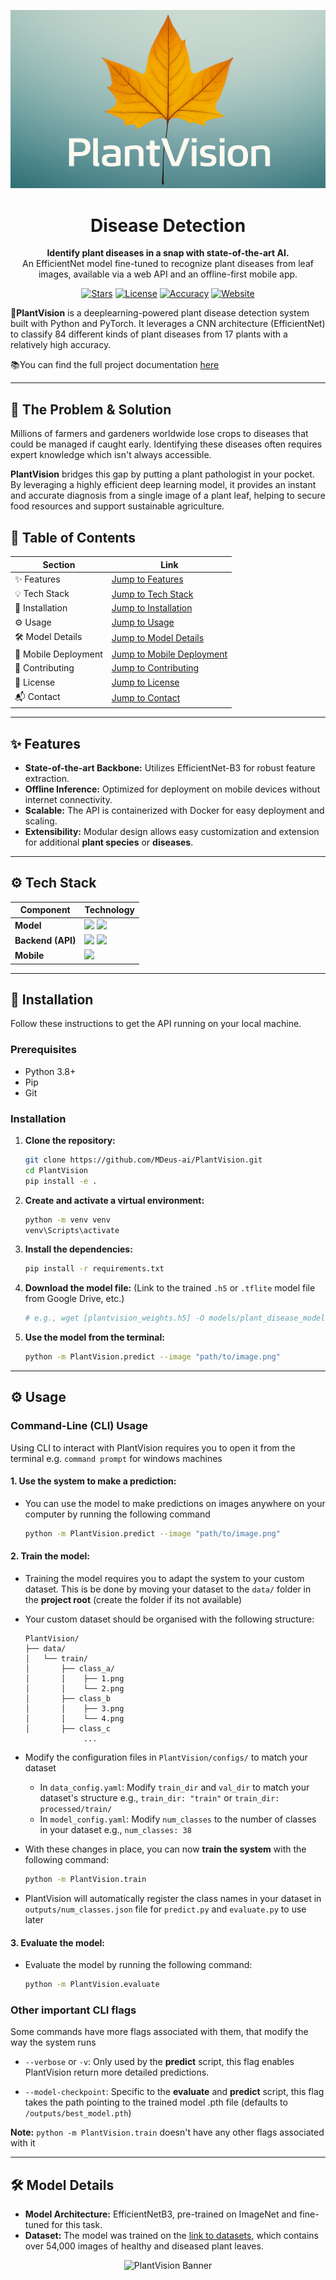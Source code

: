 <p align="center">
  <img src="logo/logo.png" alt="PlantVision Banner" style="max-height: 450px; width: 100%; height: auto;" />
</p>

<h1 align="center">Disease Detection</h1>

<p align="center">
  <strong>Identify plant diseases in a snap with state-of-the-art AI.</strong><br/>
  An EfficientNet model fine-tuned to recognize plant diseases from leaf images, available via a web API and an offline-first mobile app.
</p>

<!-- BADGES: Go to shields.io to create these. They make your project look professional. -->
<p align="center">
  <a href="https://github.com/MDeus-ai/PlantVision/stargazers"><img src="https://img.shields.io/github/stars/MDeus-ai/PlantVision?style=for-the-badge" alt="Stars"></a>
  <a href="https://github.com/MDeus-ai/PlantVision/blob/main/LICENSE"><img src="https://img.shields.io/github/license/MDeus-ai/PlantVision?style=for-the-badge" alt="License"></a>
  <a href="#"><img src="https://img.shields.io/badge/Model%20Accuracy-98.5%25-green?style=for-the-badge" alt="Accuracy"></a>
  <a href="https://muhumuzadeus.netlify.app/projects/plantvision-cv001dd"><img src="https://img.shields.io/badge/Website-Live-blue?style=for-the-badge" alt="Website"></a>
</p>


**🌿PlantVision** is a deeplearning-powered plant disease detection system built
with Python and PyTorch. It leverages a CNN architecture (EfficientNet) to classify 84 
different kinds of plant diseases from 17 plants with a relatively high accuracy.


📚You can find the full project documentation [here](https://muhumuzadeus.netlify.app/projects/plantvision-cv001dd)

---
## 🤔 The Problem & Solution

Millions of farmers and gardeners worldwide lose crops to diseases that 
could be managed if caught early. Identifying these diseases often requires 
expert knowledge which isn't always accessible.

**PlantVision** bridges this gap by putting a plant pathologist in your pocket. 
By leveraging a highly efficient deep learning model, it provides an instant and accurate diagnosis from a single image of a plant leaf, 
helping to secure food resources and support sustainable agriculture.

## 📑 Table of Contents
| Section              | Link                                             |
|----------------------|--------------------------------------------------|
| ✨ Features           | [Jump to Features](#-features)                   
| 💡 Tech Stack        | [Jump to Tech Stack](#-Tech-Stack)               
| 🚀 Installation      | [Jump to Installation](#️-installation)          |
| ⚙️ Usage             | [Jump to Usage](#-Usage)                         
| 🛠️ Model Details    | [Jump to Model Details](#-dataset)               |
| 📱 Mobile Deployment | [Jump to Mobile Deployment](#-mobile-deployment) |
| 🤝 Contributing      | [Jump to Contributing](#-contributing)           |
| 📄 License           | [Jump to License](#-license)                     |
| 📬 Contact           | [Jump to Contact](#-contact)                     |

---

## ✨ Features

- **State-of-the-art Backbone:** Utilizes EfficientNet-B3 for robust feature extraction.
- **Offline Inference:** Optimized for deployment on mobile devices without internet connectivity.
- **Scalable:** The API is containerized with Docker for easy deployment and scaling.
- **Extensibility:** Modular design allows easy customization and extension for additional **plant species** or **diseases**.

---

## ⚙️ Tech Stack
| Component         | Technology                                                                                                                                                                                                                       |
| ----------------- |----------------------------------------------------------------------------------------------------------------------------------------------------------------------------------------------------------------------------------|
| **Model**         | <img src="https://img.shields.io/badge/PyTorch-EE4C2C?logo=pytorch&logoColor=white&style=flat-square"/> <img src="https://img.shields.io/badge/EfficientNet-B3-009688?style=flat-square)">                                       |
| **Backend (API)** | <img src="https://img.shields.io/badge/FastAPI-009688?logo=fastapi&logoColor=white&style=flat-square"/> <img src="https://img.shields.io/badge/Python-3.9-3776AB?logo=python&logoColor=white&style=flat-square"/>                |
| **Mobile**        | <img src="https://img.shields.io/badge/Flutter-02569B?logo=flutter&logoColor=white&style=flat-square"/> |



---

## 🚀 Installation

Follow these instructions to get the API running on your local machine.

### Prerequisites

- Python 3.8+
- Pip
- Git

### Installation

1.  **Clone the repository:**
    ```bash
    git clone https://github.com/MDeus-ai/PlantVision.git
    cd PlantVision
    pip install -e .
    ```

2.  **Create and activate a virtual environment:**
    ```bash
    python -m venv venv
    venv\Scripts\activate
    ```

3.  **Install the dependencies:**
    ```bash
    pip install -r requirements.txt
    ```

4.  **Download the model file:**
    (Link to the trained `.h5` or `.tflite` model file from Google Drive, etc.)
    ```bash
    # e.g., wget [plantvision_weights.h5] -O models/plant_disease_model.h5
    ```
5. **Use the model from the terminal:**
    ```bash
   python -m PlantVision.predict --image "path/to/image.png"
   ```
---
## ⚙️ Usage
### Command-Line (CLI) Usage
Using CLI to interact with PlantVision requires you to open it from the terminal e.g. `command prompt` for windows machines
#### 1. **Use the system to make a prediction:**
- You can use the model to make predictions on images anywhere on your computer by running the following command 
    ```bash
    python -m PlantVision.predict --image "path/to/image.png"
    ```
#### 2. **Train the model:**
- Training the model requires you to adapt the system to your custom dataset. This is be done by moving your dataset to the `data/` folder in the **project root** (create the folder if its not available)
- Your custom dataset should be organised with the following structure:
    ```text
    PlantVision/
    ├── data/
    │   └── train/
    │       ├── class_a/
    │       │    ├── 1.png
    │       │    └── 2.png
    │       ├── class_b
    │       │    ├── 3.png
    │       │    └── 4.png
    │       ├── class_c
                 ...
    ```
- Modify the configuration files in `PlantVision/configs/` to match your dataset
    - In `data_config.yaml`: Modify `train_dir` and `val_dir` to match your dataset's structure e.g., `train_dir: "train"` or `train_dir: processed/train/`
    - In `model_config.yaml`: Modify `num_classes` to the number of classes in your dataset e.g., `num_classes: 38`
- With these changes in place, you can now **train the system** with the following command:

    ```bash
    python -m PlantVision.train
    ```
- PlantVision will automatically register the class names in your dataset in `outputs/num_classes.json` file for `predict.py` and `evaluate.py` to use later
#### 3. **Evaluate the model:**
- Evaluate the model by running the following command: 
    ```bash
    python -m PlantVision.evaluate
    ```
### Other important CLI flags
Some commands have more flags associated with them, that modify the way the system runs
- `--verbose` or `-v`: Only used by the **predict** script, this flag enables PlantVision return more detailed predictions.


- `--model-checkpoint`: Specific to the **evaluate** and **predict** script, this flag takes the path pointing to the trained model .pth file (defaults to `/outputs/best_model.pth`)

**Note:** `python -m PlantVision.train` doesn't have any other flags associated with it

---
## 🛠️ Model Details
- **Model Architecture:** EfficientNetB3, pre-trained on ImageNet and fine-tuned for this task.
- **Dataset:** The model was trained on the [link to datasets](link_to_dataset), which contains over 54,000 images of healthy and diseased plant leaves.
<p align="center">
  <img src="outputs/confusion_matrix.png" alt="PlantVision Banner">
</p>
